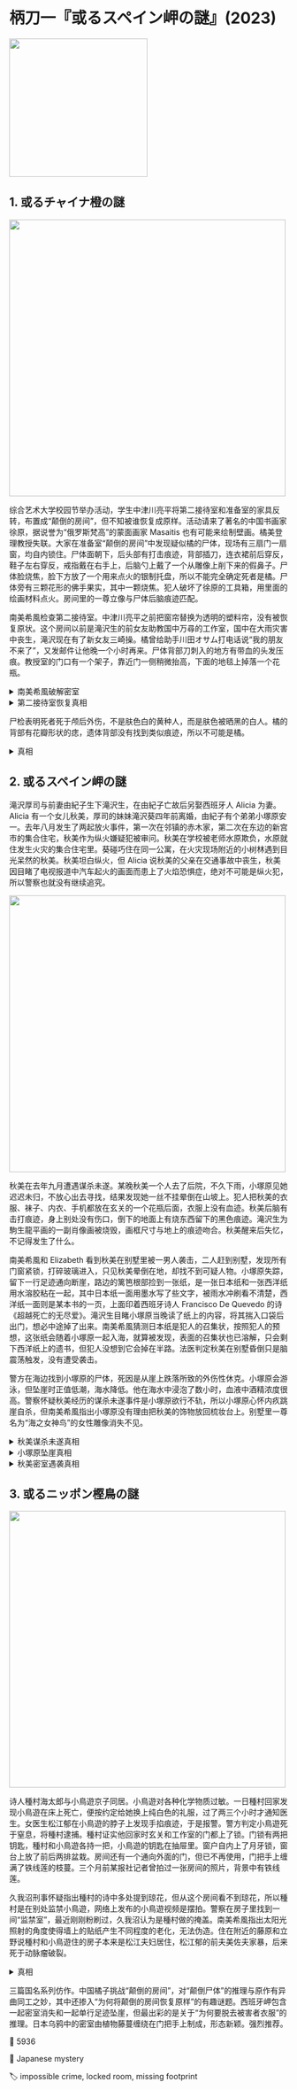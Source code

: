 # 柄刀一『或るスペイン岬の謎』(2023)

<img src=images/2023_cover.jpg width=250/>

## 1. 或るチャイナ橙の謎

<img src=images/2023_chinese_orange.jpg width=500/>

综合艺术大学校园节举办活动，学生中津川亮平将第二接待室和准备室的家具反转，布置成“颠倒的房间”，但不知被谁恢复成原样。活动请来了著名的中国书画家徐原，据说誉为“俄罗斯梵高”的蒙面画家 Masaitis 也有可能来绘制壁画。橘美登理教授失联。大家在准备室“颠倒的房间”中发现疑似橘的尸体，现场有三扇门一扇窗，均自内锁住。尸体面朝下，后头部有打击痕迹，背部插刀，连衣裙前后穿反，鞋子左右穿反，戒指戴在右手上，后脑勺上戴了一个从雕像上削下来的假鼻子。尸体脸烧焦，脸下方放了一个用来点火的银制托盘，所以不能完全确定死者是橘。尸体旁有三颗花形的佛手果实，其中一颗烧焦。犯人破坏了徐原的工具箱，用里面的绘画材料点火。房间里的一尊立像与尸体后脑痕迹匹配。

南美希風检查第二接待室。中津川亮平之前把窗帘替换为透明的塑料帘，没有被恢复原状。这个房间以前是滝沢生的前女友助教国中万尋的工作室，国中在大雨灾害中丧生，滝沢现在有了新女友三崎操。橘曾给助手川田オサム打电话说“我的朋友不来了”，又发邮件让他晚一个小时再来。尸体背部刀刺入的地方有带血的头发压痕。教授室的门口有一个架子，靠近门一侧稍微抬高，下面的地毯上掉落一个花瓶。

<details><summary>南美希風破解密室</summary>
犯人把花瓶放在架子边缘，底部朝向墙壁，松开花瓶，从外面迅速关门。倒下的花瓶因为重心作用爬上架子斜坡，从边缘滚落击中下方的门闩。门闩受反作用力弹起，超过最高点后朝锁孔方向倒下，将门锁上。
</details>

<details><summary>第二接待室恢复真相</summary>
国中万尋的房间在滝沢生对面，滝沢生经常从窗户欣赏国中。国中死后，滝沢思念国中，把自己的卧室布置成国中房间的样子。中津川把第二接待室的窗帘变成透明，外面的人便能看见国中房间。滝沢不想让三崎操意识到两间房间布置相同产生误会，所以想换回窗帘，但因找不到窗帘拉环，只好恢复家具摆设。
</details>

尸检表明死者死于颅后外伤，不是肤色白的黄种人，而是肤色被晒黑的白人。橘的背部有花瓣形状的痣，遗体背部没有找到类似痕迹，所以不可能是橘。

<details><summary>真相</summary>
橘秘密邀请了 Masaitis 与徐原辩论。颠倒的房间引发 Masaitis 的冲动，她割下橘做的雕像的鼻子，并破坏了徐原的工具箱，用里面的火药点燃了佛手。橘阻止 Masaitis 时不慎将其打死。橘坐在地上抱住 Masaitis 的头检查伤情，腹部压到头发血痕。橘为了争取时间逃亡海外，给 Masaitis 穿上自己的连衣裙伪装成自己。Masaitis 是俄罗斯人，戒指戴在右手上，太紧无法拔下，所以橘交换尸体左右脚的鞋子，衣服反穿，腹部的血痕跑到背后。尸体背后插刀是为了不让人调查后背的痣。尸体左手无名指有长时间佩戴戒指的痕迹，是因为 Masaitis 曾经切断自己的左手无名指（伏线：俄罗斯梵高）。橘没有消除尸体指纹，是因为指纹可以证实她持有的 Masaitis 作品为真迹，方便卖出换钱。
</details>

## 2. 或るスペイン岬の謎

滝沢厚司与前妻由紀子生下滝沢生，在由紀子亡故后另娶西班牙人 Alicia 为妻。Alicia 有一个女儿秋美，厚司的妹妹滝沢葵四年前离婚，由紀子有个弟弟小塚原安一。去年八月发生了两起放火事件，第一次在邻镇的赤木家，第二次在东边的新宫市的集合住宅，秋美作为纵火嫌疑犯被审问。秋美在学校被老师水原欺负，水原就住发生火灾的集合住宅里。葵碰巧住在同一公寓，在火灾现场附近的小树林遇到目光呆然的秋美。秋美坦白纵火，但 Alicia 说秋美的父亲在交通事故中丧生，秋美因目睹了电视报道中汽车起火的画面而患上了火焰恐惧症，绝对不可能是纵火犯，所以警察也就没有继续追究。

<img src=images/2023_spanish_cape.jpg width=500/>

秋美在去年九月遭遇谋杀未遂。某晚秋美一个人去了后院，不久下雨，小塚原见她迟迟未归，不放心出去寻找，结果发现她一丝不挂晕倒在山坡上。犯人把秋美的衣服、袜子、内衣、手机都放在玄关的一个花瓶后面，衣服上没有血迹。秋美后脑有击打痕迹，身上别处没有伤口，倒下的地面上有烧东西留下的黑色痕迹。滝沢生为駒生龍平画的一副肖像画被烧毁，画框尺寸与地上的痕迹吻合。秋美醒来后失忆，不记得发生了什么。

南美希風和 Elizabeth 看到秋美在别墅里被一男人袭击，二人赶到别墅，发现所有门窗紧锁，打碎玻璃进入，只见秋美晕倒在地，却找不到可疑人物。小塚原失踪，留下一行足迹通向断崖，路边的篱笆根部捡到一张纸，是一张日本纸和一张西洋纸用水溶胶粘在一起，其中日本纸一面用墨水写了些文字，被雨水冲刷看不清楚，西洋纸一面则是某本书的一页，上面印着西班牙诗人 Francisco De Quevedo 的诗《超越死亡的无尽爱》。滝沢生目睹小塚原当晚读了纸上的内容，将其揣入口袋后出门，想必中途掉了出来。南美希風猜测日本纸是犯人的召集状，按照犯人的预想，这张纸会随着小塚原一起入海，就算被发现，表面的召集状也已溶解，只会剩下西洋纸上的遗书，但犯人没想到它会掉在半路。法医判定秋美在别墅昏倒只是脑震荡触发，没有遭受袭击。

警方在海边找到小塚原的尸体，死因是从崖上跌落所致的外伤性休克。小塚原会游泳，但坠崖时正值低潮，海水降低。他在海水中浸泡了数小时，血液中酒精浓度很高。警察怀疑秋美经历的谋杀未遂事件是小塚原欲行不轨，所以小塚原心怀内疚跳崖自杀，但南美希風指出小塚原没有理由把秋美的饰物放回梳妆台上。别墅里一尊名为“海之女神鸟”的女性雕像消失不见。

<details><summary>秋美谋杀未遂真相</summary>
秋美袜子上没有泥土，身上和脚底都没有伤痕，所以遭受袭击时还穿着衣服。秋美后头部出血，衣服套头脱下时却没有沾到血，这只能说明案发时她穿的是别的衣服。秋美换上了漂亮的和服迎接駒生。凶手是葵，她怀疑秋美并没有火焰恐惧症，所以当着她的面烧毁駒生的肖像画。秋美脱下衣服灭火，证实没有火焰恐惧，葵得知自己被骗，气愤之下将秋美打晕。葵以为自己杀死秋美，从和服的焚烧状况可以推断出这一切发生在降雨之前，而葵在下雨之前没有不在场证明，所以她必须拿走和服和肖像画的画框。葵收集了秋美脱下的衣物，淋湿后丢在玄关。秋美的饰物都在梳妆台上，是因为穿和服不能戴过多的饰物。
</details>

<details><summary>小塚原坠崖真相</summary>
葵当天把自己打扮成“海洋女神鸟”的装束，将雕像丢入海中，雨水冲去了她的往返足迹。小塚原看到葵在日文纸上写的自杀遗书，赶到悬崖边，看到浮在海面上的雕像，误以为是葵。当时海平面距悬崖有二十米，但雕像比真人大许多倍，所以看上去距离没有那么远。小塚原在酒精作用下跳崖救人，结果摔死。葵本以为小塚原不会真的跳崖，打算以“你连超越死亡的爱都没飞跃，对吧？”出言讥讽。
</details>

<details><summary>秋美密室遇袭真相</summary>
秋美身旁衣柜的门打开，上面有一面镜子。南美希風看到的“男人”是葵搬运的“海的女神鸟”在镜中反射，鸟的翅膀像人的手臂。
</details>

## 3. 或るニッポン樫鳥の謎

<img src=images/2023_japanese_bird.jpg width=500/>

诗人種村海太郎与小鳥遊京子同居。小鳥遊对各种化学物质过敏。一日種村回家发现小鳥遊在床上死亡，便按约定给她换上纯白色的礼服，过了两三个小时才通知医生。女医生松江郁在小鳥遊的脖子上发现手掐痕迹，于是报警。警方判定小鳥遊死于窒息，将種村逮捕。種村证实他回家时玄关和工作室的门都上了锁。门锁有两把钥匙，種村和小鳥遊各持一把，小鳥遊的钥匙在抽屉里。窗户自内上了月牙锁，窗台上放了前后两排盆栽。房间还有一个通向外面的门，但已不再使用，门把手上缠满了铁线莲的枝蔓。三个月前某报社记者曾拍过一张房间的照片，背景中有铁线莲。

久我沼刑事怀疑指出種村的诗中多处提到琼花，但从这个房间看不到琼花，所以種村是在别处监禁小鳥遊，网络上发布的小鳥遊视频是摆拍。警察在房子里找到一间“监禁室”，最近刚刚粉刷过，久我沼认为是種村做的掩盖。南美希風指出太阳光照射的角度使得墙上的贴纸产生不同程度的老化，无法伪造。住在附近的藤原和立野说種村和小鳥遊住的房子本来是松江夫妇居住，松江郁的前夫美佐夫家暴，后来死于动脉瘤破裂。

<details><summary>真相</summary>
松江郁从铁线莲缠绕的门进入房间，杀死服药昏睡的小鳥遊。她开门时将铁线莲的藤蔓拉断，但她事先在工作小屋种了另一盆铁线莲，将新的藤蔓重新缠绕在门把手上。她等在门厅处，待種村回家后趁机溜出。她的动机是为了独自拥有这一带的房产。
</details>

三篇国名系列仿作。中国橘子挑战“颠倒的房间”，对“颠倒尸体”的推理与原作有异曲同工之妙，其中还掺入“为何将颠倒的房间恢复原样”的有趣谜题。西班牙岬包含一起密室消失和一起单行足迹坠崖，但最出彩的是关于“为何要脱去被害者衣服”的推理。日本乌鸦中的密室由植物藤蔓缠绕在门把手上制成，形态新颖。强烈推荐。

:link: 5936

:file_folder: Japanese mystery

:label: impossible crime, locked room, missing footprint

